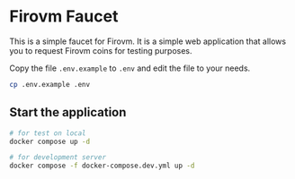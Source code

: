 # Firovm Faucet

This is a simple faucet for Firovm. It is a simple web application that allows you to request Firovm coins for testing purposes.

Copy the file `.env.example` to `.env` and edit the file to your needs.

```bash
cp .env.example .env
```

## Start the application

```bash
# for test on local
docker compose up -d

# for development server
docker compose -f docker-compose.dev.yml up -d
```
